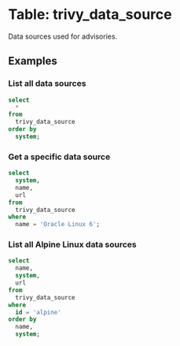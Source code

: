# Table: trivy_data_source

Data sources used for advisories.

## Examples

### List all data sources

```sql
select
  *
from
  trivy_data_source
order by
  system;
```

### Get a specific data source

```sql
select
  system,
  name,
  url
from
  trivy_data_source
where
  name = 'Oracle Linux 6';
```

### List all Alpine Linux data sources

```sql
select
  name,
  system,
  url
from
  trivy_data_source
where
  id = 'alpine'
order by
  name,
  system;
```
